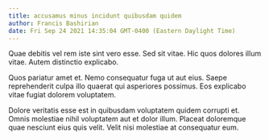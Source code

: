 ```yaml
---
title: accusamus minus incidunt quibusdam quidem
author: Francis Bashirian
date: Fri Sep 24 2021 14:35:04 GMT-0400 (Eastern Daylight Time)
---
```

Quae debitis vel rem iste sint vero esse. Sed sit vitae. Hic quos dolores illum vitae. Autem distinctio explicabo.

 Quos pariatur amet et. Nemo consequatur fuga ut aut eius. Saepe reprehenderit culpa illo quaerat qui asperiores possimus. Eos explicabo vitae fugiat dolorem voluptatem.

 Dolore veritatis esse est in quibusdam voluptatem quidem corrupti et. Omnis molestiae nihil voluptatem aut et dolor illum. Placeat doloremque quae nesciunt eius quis velit. Velit nisi molestiae at consequatur eum.